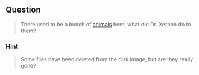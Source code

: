 ## Question
>There used to be a bunch of [animals](//2018shell.picoctf.com/static/1603334c6d1519a49283974d0d480ffe/animals.dd) here, what did Dr. Xernon do to them?

### Hint
>Some files have been deleted from the disk image, but are they really gone?
